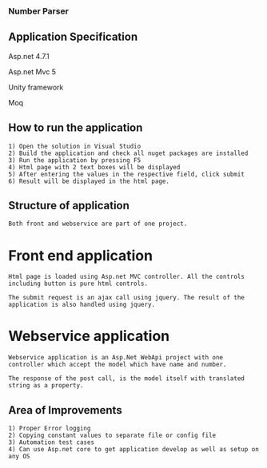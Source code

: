### Number Parser

## Application Specification

Asp.net 4.7.1

Asp.net Mvc 5

Unity framework

Moq

## How to run the application
    1) Open the solution in Visual Studio
    2) Build the application and check all nuget packages are installed
    3) Run the application by pressing F5
    4) Html page with 2 text boxes will be displayed
    5) After entering the values in the respective field, click submit 
    6) Result will be displayed in the html page.

## Structure of application
    Both front and webservice are part of one project. 

# Front end application
    Html page is loaded using Asp.net MVC controller. All the controls including button is pure html controls. 

    The submit request is an ajax call using jquery. The result of the application is also handled using jquery.

# Webservice application
    Webservice application is an Asp.Net WebApi project with one controller which accept the model which have name and number. 
    
    The response of the post call, is the model itself with translated string as a property.

## Area of Improvements
    1) Proper Error logging
    2) Copying constant values to separate file or config file
    3) Automation test cases
    4) Can use Asp.net core to get application develop as well as setup on any OS

